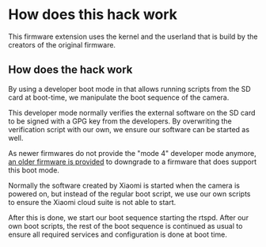 # How does this hack work

This firmware extension uses the kernel and the userland that is build by the creators of the original firmware.


## How does the hack work

By using a developer boot mode in that allows running scripts from the SD card at boot-time, 
we manipulate the boot sequence of the camera.

This developer mode normally verifies the external software on the SD card to be signed with a GPG key from the developers. 
By overwriting the verification script with our own, we ensure our software can be started as well.

As newer firmwares do not provide the "mode 4" developer mode anymore, 
[an older firmware is provided](/Flashing-the-U-boot-firmware-to-an-older-version-when-the-hack-is-not-working)
to downgrade to a firmware that does support this boot mode.

Normally the software created by Xiaomi is started when the camera is powered on, but instead of the regular boot script, 
we use our own scripts to ensure the Xiaomi cloud suite is not able to start.

After this is done, we start our boot sequence starting the rtspd.
After our own boot scripts, the rest of the boot sequence is continued as usual to ensure all required services 
and configuration is done at boot time.
